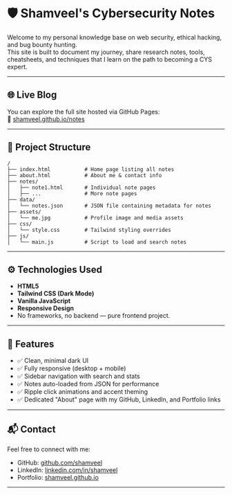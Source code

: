 # 🛡️ Shamveel's Cybersecurity Notes

Welcome to my personal knowledge base on web security, ethical hacking, and bug bounty hunting.  
This site is built to document my journey, share research notes, tools, cheatsheets, and techniques that I learn on the path to becoming a CYS expert.

---

## 🌐 Live Blog

You can explore the full site hosted via GitHub Pages:  
🔗 [shamveel.github.io/notes](https://shamveel.github.io/notes)

---

## 📁 Project Structure
```
/
├── index.html           # Home page listing all notes
├── about.html           # About me & contact info
├── notes/
│   ├── note1.html       # Individual note pages
│   ├── ...              # More note pages
├── data/
│   └── notes.json       # JSON file containing metadata for notes
├── assets/
│   └── me.jpg           # Profile image and media assets
├── css/
│   └── style.css        # Tailwind styling overrides
├── js/
│   └── main.js          # Script to load and search notes
```

---

## ⚙️ Technologies Used

- **HTML5**
- **Tailwind CSS (Dark Mode)**
- **Vanilla JavaScript**
- **Responsive Design**
- No frameworks, no backend — pure frontend project.

---

## 🚀 Features

- ✅ Clean, minimal dark UI
- ✅ Fully responsive (desktop + mobile)
- ✅ Sidebar navigation with search and stats
- ✅ Notes auto-loaded from JSON for performance
- ✅ Ripple click animations and accent theming
- ✅ Dedicated "About" page with my GitHub, LinkedIn, and Portfolio links

---

## 📬 Contact

Feel free to connect with me:

- GitHub: [github.com/shamveel](https://github.com/shamveel)
- LinkedIn: [linkedin.com/in/shamveel](https://linkedin.com/in/shamveel)
- Portfolio: [shamveel.github.io](https://shamveel.github.io)

---